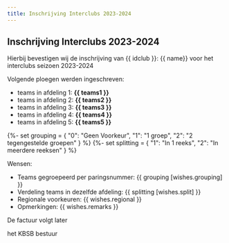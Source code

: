 ```yaml
---
title: Inschrijving Interclubs 2023-2024
---
```

## Inschrijving Interclubs 2023-2024

Hierbij bevestigen wij de inschrijving van {{ idclub }}: {{ name}} voor het interclubs seizoen 2023-2024

Volgende ploegen werden ingeschreven:

 - teams in afdeling 1: **{{ teams1 }}**
 - teams in afdeling 2: **{{ teams2 }}**
 - teams in afdeling 3: **{{ teams3 }}** 
 - teams in afdeling 4: **{{ teams4 }}**
 - teams in afdeling 5: **{{ teams5 }}**


{%- set grouping = {
    "0": "Geen Voorkeur",
    "1": "1 groep",
    "2": "2 tegengestelde groepen"
}  %}
{%- set splitting = {
    "1": "In 1 reeks",
    "2": "In meerdere reeksen"
}  %}


Wensen:

 - Teams gegroepeerd per paringsnummer: {{ grouping [wishes.grouping] }}
 - Verdeling teams in dezelfde afdeling: {{ splitting [wishes.split] }}
 - Regionale voorkeuren: {{ wishes.regional }}
 - Opmerkingen: {{ wishes.remarks }}


De factuur volgt later

het KBSB bestuur